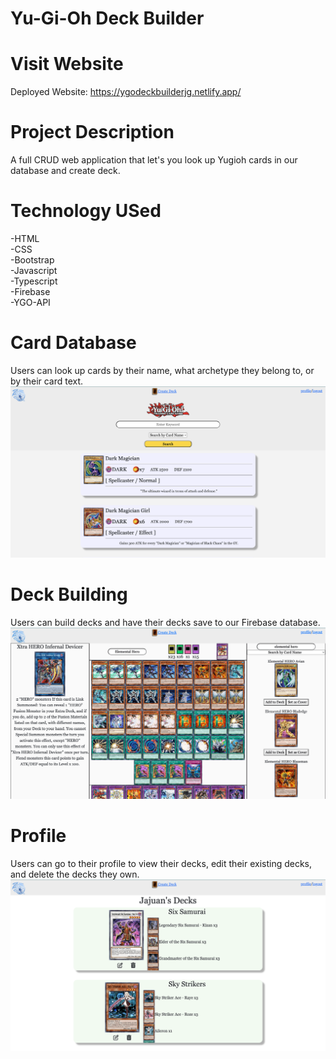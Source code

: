# Yu-Gi-Oh Deck Builder

# Visit Website
Deployed Website: https://ygodeckbuilderjg.netlify.app/ 

# Project Description
A full CRUD web application that let's you look up Yugioh cards in our database and create deck.

# Technology USed
-HTML   
-CSS  
-Bootstrap  
-Javascript  
-Typescript  
-Firebase  
-YGO-API  

# Card Database  
Users can look up cards by their name, what archetype they belong to, or by their card text.  
![image](screenshots/screenshot-search.png)  
  
# Deck Building  
Users can build decks and have their decks save to our Firebase database.  
![image](screenshots/screenshot-deckmaker.png)  
  
# Profile  
Users can go to their profile to view their decks, edit their existing decks, and delete the decks they own.  
![image](screenshots/screenshot-profile.png)
